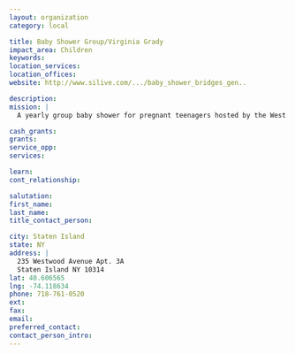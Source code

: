 ```yaml
---
layout: organization
category: local

title: Baby Shower Group/Virginia Grady
impact_area: Children
keywords: 
location_services: 
location_offices: 
website: http://www.silive.com/.../baby_shower_bridges_gen..

description: 
mission: |
  A yearly group baby shower for pregnant teenagers hosted by the West Brighton Senior Center.

cash_grants: 
grants: 
service_opp: 
services: 

learn: 
cont_relationship: 

salutation: 
first_name: 
last_name: 
title_contact_person: 

city: Staten Island
state: NY
address: |
  235 Westwood Avenue Apt. 3A   
  Staten Island NY 10314
lat: 40.606565
lng: -74.118634
phone: 718-761-0520
ext: 
fax: 
email: 
preferred_contact: 
contact_person_intro: 
---
```

